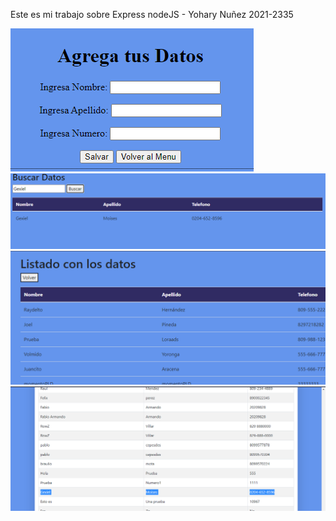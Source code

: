 Este es mi trabajo sobre Express nodeJS - Yohary Nuñez 2021-2335

![Captura](./png/agregar.png)
![Capturaa](./png/buscar.png)
![Capturaaa](./png/datos.png)
![Capturaaaa](./png/tarea3web.png)

